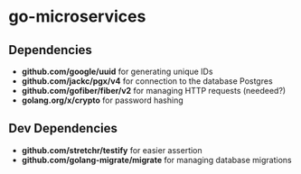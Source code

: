 # go-microservices

## Dependencies

- **github.com/google/uuid** for generating unique IDs
- **github.com/jackc/pgx/v4** for connection to the database Postgres
- **github.com/gofiber/fiber/v2** for managing HTTP requests (needeed?)
- **golang.org/x/crypto** for password hashing

## Dev Dependencies

- **github.com/stretchr/testify** for easier assertion
- **github.com/golang-migrate/migrate** for managing database migrations